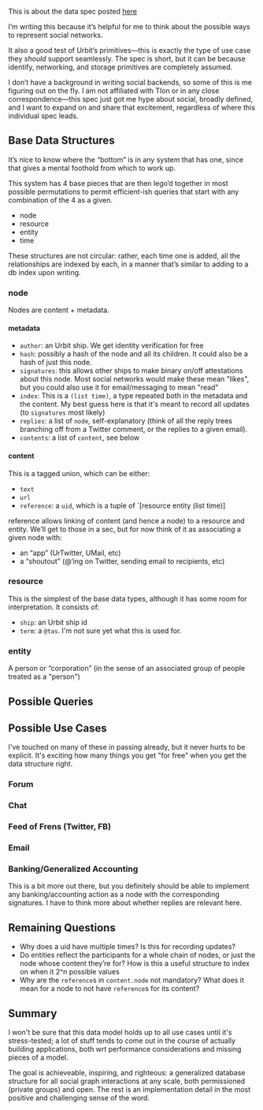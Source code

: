 This is about the data spec posted [here](https://gist.githubusercontent.com/loganallenc/447afd3298fcf6ed0628b3a80d636a67/raw/80774c10b85ff891506ea6011543d74b0f77d0d1/graph-store.hoon)

I’m writing this because it’s helpful for me to think about the possible ways to represent social networks.

It also a good test of Urbit’s primitives—this is exactly the type of use case they *should* support seamlessly. The spec is short, but it can be because identify, networking, and storage primitives are completely assumed.

I don’t have a background in writing social backends, so some of this is me figuring out on the fly. I am not affiliated with Tlon or in any close correspondence—this spec just got me hype about social, broadly defined, and I want to expand on and share that excitement, regardless of where this individual spec leads.

## Base Data Structures
It’s nice to know where the “bottom” is in any system that has one, since that gives a mental foothold from which to work up.

This system has 4 base pieces that are then lego’d together in most possible permutations to permit efficient-ish queries that start with any combination of the 4 as a given.

* node
* resource
* entity
* time

These structures are not circular: rather, each time one is added, all the relationships are indexed by each, in a manner that’s similar to adding to a db index upon writing.

### node
Nodes are content + metadata.

#### metadata
* `author`: an Urbit ship. We get identity verification for free
* `hash`: possibly a hash of the node and all its children. It could also be a hash of just this node.
* `signatures`: this allows other ships to make binary on/off attestations about this node. Most social networks would make these mean "likes", but you could also use it for email/messaging to mean "read"
* `index`: This is a `(list time)`, a type repeated both in the metadata and the content. My best guess here is that it's meant to record all updates (to `signatures` most likely)
* `replies`: a list of `node`, self-explanatory (think of all the reply trees branching off from a Twitter comment, or the replies to a given email).
* `contents`: a list of `content`, see below

#### content
This is a tagged union, which can be either:
* `text`
* `url`
* `reference`: a `uid`, which is a tuple of `[resource entity (list time)]

reference allows linking of content (and hence a node) to a resource and entity. We’ll get to those in a sec, but for now think of it as associating a given node with:
* an “app” (UrTwitter, UMail, etc)
* a “shoutout” (@‘ing on Twitter, sending email to recipients, etc)

### resource
This is the simplest of the base data types, although it has some room for interpretation. It consists of:
* `ship`: an Urbit ship id
* `term`: a `@tas`. I'm not sure yet what this is used for.

### entity
A person or “corporation” (in the sense of an associated group of people treated as a "person")

## Possible Queries

## Possible Use Cases
I've touched on many of these in passing already, but it never hurts to be explicit. It's exciting how many things you get "for free" when you get the data structure right.

### Forum

### Chat

### Feed of Frens (Twitter, FB)

### Email

### Banking/Generalized Accounting
This is a bit more out there, but you definitely should be able to implement any banking/accounting action as a node with the corresponding signatures. I have to think more about whether replies are relevant here.

## Remaining Questions
* Why does a uid have multiple times? Is this for recording updates?
* Do entities reflect the participants for a whole chain of nodes, or just the node whose content they’re for? How is this a useful structure to index on when it 2^n possible values
* Why are the `reference`s in `content.node` not mandatory? What does it mean for a node to not have `reference`s for its content?

## Summary
I won't be sure that this data model holds up to all use cases until it's stress-tested; a lot of stuff tends to come out in the course of actually building applications, both wrt performance considerations and missing pieces of a model.

The goal is achieveable, inspiring, and righteous: a generalized database structure for all social graph interactions at any scale, both permissioned (private groups) and open. The rest is an implementation detail in the most positive and challenging sense of the word.
